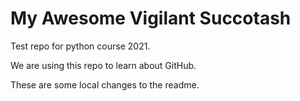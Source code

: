 # My Awesome Vigilant Succotash

Test repo for python course 2021.

We are using this repo to learn about GitHub.

These are some local changes to the readme.
